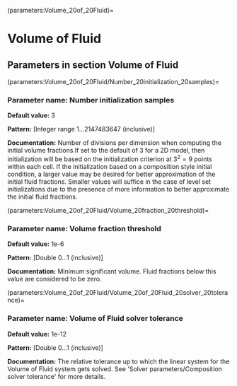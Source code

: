 (parameters:Volume_20of_20Fluid)=
# **Volume of Fluid**


## **Parameters in section** Volume of Fluid


(parameters:Volume_20of_20Fluid/Number_20initialization_20samples)=
### __Parameter name:__ Number initialization samples
**Default value:** 3

**Pattern:** [Integer range 1...2147483647 (inclusive)]

**Documentation:** Number of divisions per dimension when computing the initial volume fractions.If set to the default of 3 for a 2D model, then initialization will be based on the initialization criterion at $3^2=9$ points within each cell. If the initialization based on a composition style initial condition, a larger value may be desired for better approximation of the initial fluid fractions. Smaller values will suffice in the case of level set initializations due to the presence of more information to better approximate the initial fluid fractions.

(parameters:Volume_20of_20Fluid/Volume_20fraction_20threshold)=
### __Parameter name:__ Volume fraction threshold
**Default value:** 1e-6

**Pattern:** [Double 0...1 (inclusive)]

**Documentation:** Minimum significant volume. Fluid fractions below this value are considered to be zero.

(parameters:Volume_20of_20Fluid/Volume_20of_20Fluid_20solver_20tolerance)=
### __Parameter name:__ Volume of Fluid solver tolerance
**Default value:** 1e-12

**Pattern:** [Double 0...1 (inclusive)]

**Documentation:** The relative tolerance up to which the linear system for the Volume of Fluid system gets solved. See 'Solver parameters/Composition solver tolerance' for more details.
